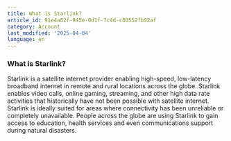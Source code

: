 ```yaml
---
title: What is Starlink?
article_id: 91e4a62f-945e-0d1f-7c4d-c80552fb92af
category: Account
last_modified: '2025-04-04'
language: en
---
```


### What is Starlink?
Starlink is a satellite internet provider enabling high-speed, low-latency broadband internet in remote and rural locations across the globe.
Starlink enables video calls, online gaming, streaming, and other high data rate activities that historically have not been possible with satellite internet.
Starlink is ideally suited for areas where connectivity has been unreliable or completely unavailable. People across the globe are using Starlink to gain access to education, health services and even communications support during natural disasters.
